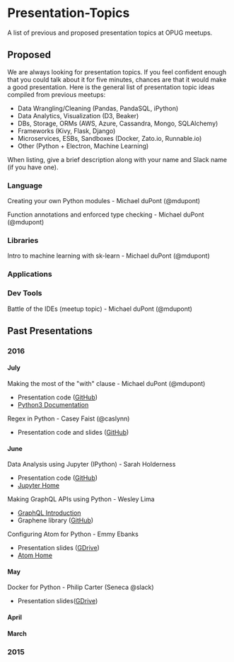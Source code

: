 # Presentation-Topics
A list of previous and proposed presentation topics at OPUG meetups.

## Proposed

We are always looking for presentation topics. If you feel confident enough that you could talk about it for five minutes, chances are that it would make a good presentation. Here is the general list of presentation topic ideas compiled from previous meetups:

* Data Wrangling/Cleaning (Pandas, PandaSQL, iPython)
* Data Analytics, Visualization (D3, Beaker)
* DBs, Storage, ORMs (AWS, Azure, Cassandra, Mongo, SQLAlchemy)
* Frameworks (Kivy, Flask, Django)
* Microservices, ESBs, Sandboxes (Docker, Zato.io, Runnable.io)
* Other (Python + Electron, Machine Learning)

When listing, give a brief description along with your name and Slack name (if you have one).

### Language

Creating your own Python modules - Michael duPont (@mdupont)

Function annotations and enforced type checking - Michael duPont (@mdupont)

### Libraries

Intro to machine learning with sk-learn - Michael duPont (@mdupont)

### Applications

### Dev Tools

Battle of the IDEs (meetup topic) - Michael duPont (@mdupont)

## Past Presentations
### 2016
#### July
Making the most of the "with" clause - Michael duPont (@mdupont)
* Presentation code ([GitHub](https://github.com/orlandopython/Python-Fundamentals/blob/master/with_statement.py))
* [Python3 Documentation](https://docs.python.org/3/reference/compound_stmts.html#with)

Regex in Python - Casey Faist (@caslynn)
* Presentation code and slides ([GitHub](https://github.com/Cascode6/RegexReIntro))

#### June
Data Analysis using Jupyter (IPython) - Sarah Holderness
* Presentation code ([GitHub](https://github.com/orlandopython/OPUG-Jupyter))
* [Jupyter Home](http://jupyter.org/)

Making GraphQL APIs using Python - Wesley Lima
* [GraphQL Introduction](http://graphql.org/docs/getting-started/)
* Graphene library  ([GitHub](https://github.com/graphql-python/graphene))

Configuring Atom for Python - Emmy Ebanks
* Presentation slides ([GDrive](https://drive.google.com/file/d/0B3Ufn4i9X_--NDVfdzRPTW0ybTA/view?usp=sharing))
* [Atom Home](https://atom.io/)

#### May
Docker for Python - Philip Carter (Seneca @slack)
* Presentation slides([GDrive](https://docs.google.com/presentation/d/1mJ2HsOVxhigdZzCu82Cz_FJNmWq6bIqy_U9cC0hm_do/edit?usp=sharing))


#### April

#### March

### 2015
